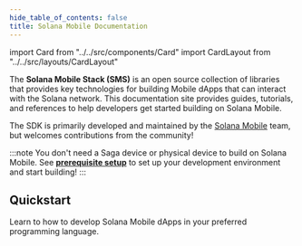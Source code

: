 ```yaml
--- 
hide_table_of_contents: false
title: Solana Mobile Documentation
---
```


import Card from "../../src/components/Card"
import CardLayout from "../../src/layouts/CardLayout"

The **Solana Mobile Stack (SMS)** is an open source collection of libraries that provides key technologies for building Mobile dApps that can interact with the Solana network. This documentation site provides guides, tutorials, and references to help developers get started building on Solana Mobile.

The SDK is primarily developed and maintained by the [Solana Mobile](https://github.com/solana-mobile) team, but welcomes contributions from the community!

:::note
You don't need a Saga device or physical device to build on Solana Mobile. See [**prerequisite setup**](quickstart#prerequisite-setup) to set up your development environment and start building!
:::

## Quickstart 
Learn to how to develop Solana Mobile dApps in your preferred programming language.

<CardLayout>
    <Card
        to="/react-native/quickstart"
        header={{
            label: "React Native Quickstart",
            translateId: "developer-programs",
        }}
        body={{
            label: "Quickly set up a React Native project and start building on Solana Mobile with our Javascript SDKs.",
            translateId: "learn-programs",
        }}
        iconPath="img/react-native-96.svg"
    />
    <Card
        to="/android-native/quickstart"
        header={{
            label: "Android Quickstart",
            translateId: "development-setup",
        }}
        body={{
            label: "Quickly set up an Android project and start building on Solana Mobile with our Android SDK.",
            translateId: "development-setup-body",
        }}
        iconPath="img/android_icon.svg"
    />
</CardLayout>
